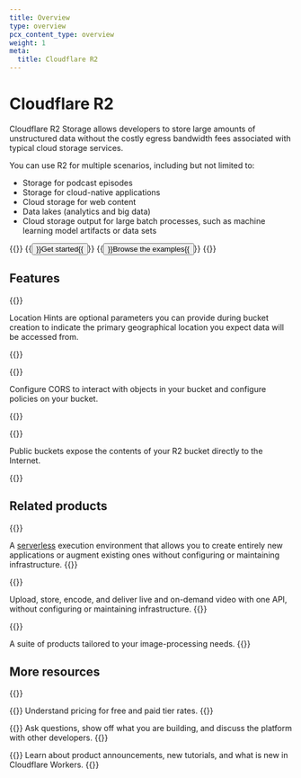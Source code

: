 ```yaml
---
title: Overview
type: overview
pcx_content_type: overview
weight: 1
meta:
  title: Cloudflare R2 
---
```


# Cloudflare R2

Cloudflare R2 Storage allows developers to store large amounts of unstructured data without the costly egress bandwidth fees associated with typical cloud storage services.

You can use R2 for multiple scenarios, including but not limited to:

- Storage for podcast episodes
- Storage for cloud-native applications
- Cloud storage for web content
- Data lakes (analytics and big data)
- Cloud storage output for large batch processes, such as machine learning model artifacts or data sets
  
{{<button-group>}}
{{<button type="primary" href="/r2/get-started/">}}Get started{{</button>}}
{{<button type="secondary" href="/r2/examples/">}}Browse the examples{{</button>}}
{{</button-group>}}

## Features

{{<feature header="Location Hints" href="/r2/buckets/data-location/#location-hints">}}

Location Hints are optional parameters you can provide during bucket creation to indicate the primary geographical location you expect data will be accessed from.

{{</feature>}}

{{<feature header="CORS" href="/r2/buckets/cors/">}}

Configure CORS to interact with objects in your bucket and configure policies on your bucket.

{{</feature>}}

{{<feature header="Public buckets" href="/r2/buckets/public-buckets/">}}

Public buckets expose the contents of your R2 bucket directly to the Internet. 

{{</feature>}}

## Related products

{{<related header="Workers" href="/workers/" product="workers">}}

A [serverless](https://www.cloudflare.com/learning/serverless/what-is-serverless/) execution environment that allows you to create entirely new applications or augment existing ones without configuring or maintaining infrastructure.
{{</related>}}

{{<related header="Stream" href="/stream/" product="stream">}}

Upload, store, encode, and deliver live and on-demand video with one API, without configuring or maintaining infrastructure.
{{</related>}}

{{<related header="Images" href="/images/" product="images">}}

A suite of products tailored to your image-processing needs.
{{</related>}}

## More resources

{{<resource-group>}}

{{<resource header="Pricing" href="/r2/reference/pricing" icon="price">}} Understand pricing for free and paid tier rates. {{</resource>}}

{{<resource header="Discord" href="https://discord.com/channels/595317990191398933/893253103695065128" icon="logo-Discord">}} Ask questions, show off what you are building, and discuss the platform with other developers. {{</resource>}}

{{<resource header="Twitter" href="https://twitter.com/cloudflaredev" icon="twitter">}} Learn about product announcements, new tutorials, and what is new in Cloudflare Workers. {{</resource>}}

